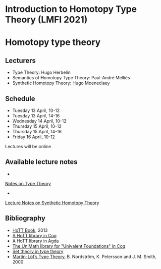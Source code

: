 # Introduction to Homotopy Type Theory (LMFI 2021)

<h1>Homotopy type theory</h1>

<h2>Lecturers</h2>

- Type Theory: Hugo Herbelin
- Semantics of Homotopy Type Theory: Paul-André Melliès
- Synthetic Homotopy Theory: Hugo Moeneclaey

<h2>Schedule</h2>

- Tuesday 13 April, 10-12
- Tuesday 13 April, 14-16
- Wednesday 14 April, 10-12
- Thursday 15 April, 10-12
- Thursday 15 April, 14-16 
- Friday 16 April, 10-12

Lectures will be online

<h2>Available lecture notes</h2>

- <a charset="UTF-8" href="https://github.com/herbelin/LMFI-HoTT/blob/master/Lecture notes/ITT.pdf">
Notes on Type Theory
</a>

- <a charset="UTF-8" href="https://github.com/herbelin/LMFI-HoTT/blob/master/Lecture notes/Lecture notes.pdf">
Lecture Notes on Synthetic Homotopy Theory
</a>

<h2>Bibliography</h2>
<ul>

<li><a href="https://homotopytypetheory.org/book/">HoTT Book</a>, 2013</li>

<li><a href="https://github.com/HoTT/HoTT">A HoTT library in Coq</a></li>

<li><a href="https://github.com/HoTT/HoTT-Agda">A HoTT library in Agda</a></li>

<li><a href="https://github.com/UniMath/UniMath">The UniMath library for "Univalent Foundations" in Coq</a></li>

<li><a href="https://github.com/barras/cic-model">Set theory in type theory</a></li>

<li><a href="http://www.cse.chalmers.se/~bengt/papers/hlcs.pdf">Martin-Löf’s Type Theory</a>,
B. Nordström, K. Petersson and J. M. Smith, 2000</li>

</ul>
